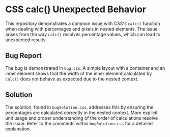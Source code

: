 # CSS calc() Unexpected Behavior

This repository demonstrates a common issue with CSS's `calc()` function when dealing with percentages and pixels in nested elements. The issue arises from the way `calc()` resolves percentage values, which can lead to unexpected results.

## Bug Report

The bug is demonstrated in `bug.css`.  A simple layout with a container and an inner element shows that the width of the inner element calculated by `calc()` does not behave as expected due to the nested context.

## Solution

The solution, found in `bugSolution.css`, addresses this by ensuring the percentages are calculated correctly in the nested context.  More explicit unit usage and proper understanding of the order of calculations resolve the issue.  Refer to the comments within `bugSolution.css` for a detailed explanation.